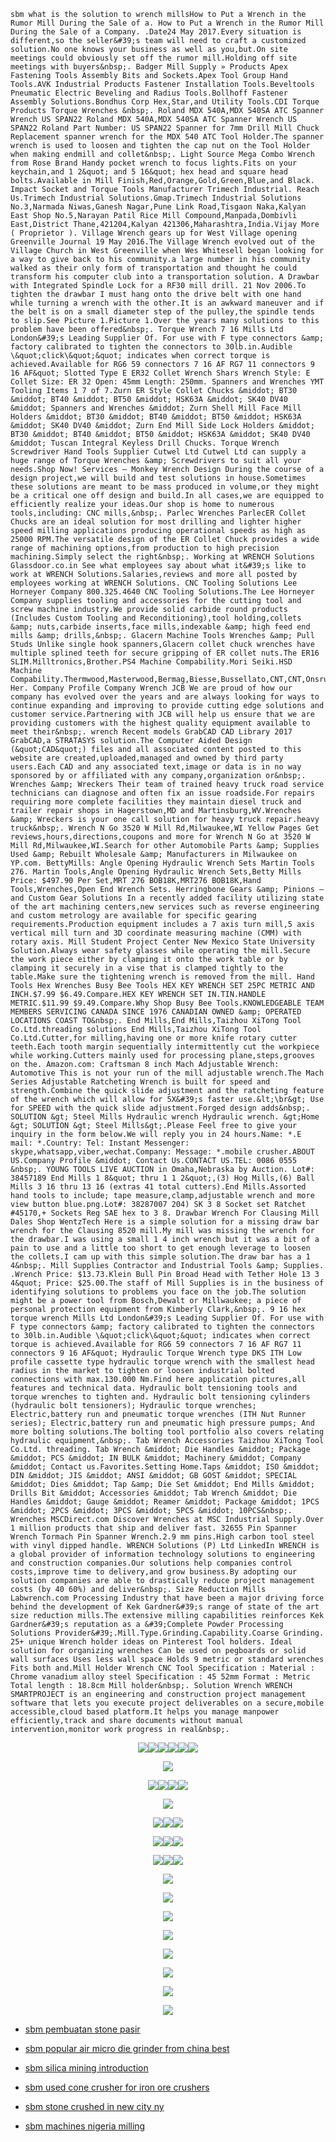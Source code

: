
```
sbm what is the solution to wrench millsHow to Put a Wrench in the Rumor Mill During the Sale of a. How to Put a Wrench in the Rumor Mill During the Sale of a Company. .Date24 May 2017.Every situation is different,so the seller&#39;s team will need to craft a customized solution.No one knows your business as well as you,but.On site meetings could obviously set off the rumor mill.Holding off site meetings with buyers&nbsp;. Badger Mill Supply » Products Apex Fastening Tools Assembly Bits and Sockets.Apex Tool Group Hand Tools.AVK Industrial Products Fastener Installation Tools.Beveltools Pneumatic Electric Beveling and Radius Tools.Bollhoff Fastener Assembly Solutions.Bondhus Corp Hex,Star,and Utility Tools.CDI Torque Products Torque Wrenches &nbsp;. Roland MDX 540A,MDX 540SA ATC Spanner Wrench US SPAN22 Roland MDX 540A,MDX 540SA ATC Spanner Wrench US SPAN22 Roland Part Number: US SPAN22 Spanner for 7mm Drill Mill Chuck Replacement spanner wrench for the MDX 540 ATC Tool Holder.The spanner wrench is used to loosen and tighten the cap nut on the Tool Holder when making endmill and collet&nbsp;. Light Source Mega Combo Wrench from Rose Brand Handy pocket wrench to focus lights.Fits on your keychain,and 1 2&quot; and 5 16&quot; hex head and square head bolts.Available in Mill Finish,Red,Orange,Gold,Green,Blue,and Black. Impact Socket and Torque Tools Manufacturer Trimech Industrial. Reach Us.Trimech Industrial Solutions.Gmap.Trimech Industrial Solutions No.3,Narmada Niwas,Ganesh Nagar,Pune Link Road,Tisgaon Naka,Kalyan East Shop No.5,Narayan Patil Rice Mill Compound,Manpada,Dombivli East,District Thane,421204,Kalyan 421306,Maharashtra,India.Vijay More ( Proprietor ). Village Wrench gears up for West Village opening Greenville Journal 19 May 2016.The Village Wrench evolved out of the Village Church in West Greenville when Wes Whitesell began looking for a way to give back to his community.a large number in his community walked as their only form of transportation and thought he could transform his computer club into a transportation solution. A Drawbar with Integrated Spindle Lock for a RF30 mill drill. 21 Nov 2006.To tighten the drawbar I must hang onto the drive belt with one hand while turning a wrench with the other.It is an awkward maneuver and if the belt is on a small diameter step of the pulley,the spindle tends to slip.See Picture 1.Picture 1.Over the years many solutions to this problem have been offered&nbsp;. Torque Wrench 7 16 Mills Ltd London&#39;s Leading Supplier Of. For use with F type connectors &amp; factory calibrated to tighten the connectors to 30lb.in.Audible \&quot;click\&quot;&quot; indicates when correct torque is achieved.Available for RG6 59 connectors 7 16 AF RG7 11 connectors 9 16 AF&quot; Slotted Type E ER32 Collet Wrench Shars Wrench Style: E Collet Size: ER 32 Open: 45mm Length: 250mm. Spanners and Wrenches YMT Tooling Items 1 7 of 7.Zurn ER Style Collet Chucks &middot; BT30 &middot; BT40 &middot; BT50 &middot; HSK63A &middot; SK40 DV40 &middot; Spanners and Wrenches &middot; Zurn Shell Mill Face Mill Holders &middot; BT30 &middot; BT40 &middot; BT50 &middot; HSK63A &middot; SK40 DV40 &middot; Zurn End Mill Side Lock Holders &middot; BT30 &middot; BT40 &middot; BT50 &middot; HSK63A &middot; SK40 DV40 &middot; Tuscan Integral Keyless Drill Chucks. Torque Wrench Screwdriver Hand Tools Supplier Cutwel Ltd Cutwel Ltd can supply a huge range of Torque Wrenches &amp; Screwdrivers to suit all your needs.Shop Now! Services — Monkey Wrench Design During the course of a design project,we will build and test solutions in house.Sometimes these solutions are meant to be mass produced in volume,or they might be a critical one off design and build.In all cases,we are equipped to efficiently realize your ideas.Our shop is home to numerous tools,including: CNC mills,&nbsp;. Parlec Wrenches ParlecER Collet Chucks are an ideal solution for most drilling and lighter higher speed milling applications producing operational speeds as high as 25000 RPM.The versatile design of the ER Collet Chuck provides a wide range of machining options,from production to high precision machining.Simply select the right&nbsp;. Working at WRENCH Solutions Glassdoor.co.in See what employees say about what it&#39;s like to work at WRENCH Solutions.Salaries,reviews and more all posted by employees working at WRENCH Solutions. CNC Tooling Solutions Lee Horneyer Company 800.325.4640 CNC Tooling Solutions.The Lee Horneyer Company supplies tooling and accessories for the cutting tool and screw machine industry.We provide solid carbide round products (Includes Custom Tooling and Reconditioning),tool holding,collets &amp; nuts,carbide inserts,face mills,indexable &amp; high feed end mills &amp; drills,&nbsp;. Glacern Machine Tools Wrenches &amp; Pull Studs Unlike single hook spanners,Glacern collet chuck wrenches have multiple splined teeth for secure gripping of ER collet nuts.The ER16 SLIM.Milltronics,Brother.PS4 Machine Compability.Mori Seiki.HSD Machine Compability.Thermwood,Masterwood,Bermag,Biesse,Bussellato,CNT,CNT,Onsrud,DMS,Holz Her. Company Profile Company Wrench JCB We are proud of how our company has evolved over the years and are always looking for ways to continue expanding and improving to provide cutting edge solutions and customer service.Partnering with JCB will help us ensure that we are providing customers with the highest quality equipment available to meet their&nbsp;. wrench Recent models GrabCAD CAD Library 2017 GrabCAD,a STRATASYS solution.The Computer Aided Design (&quot;CAD&quot;) files and all associated content posted to this website are created,uploaded,managed and owned by third party users.Each CAD and any associated text,image or data is in no way sponsored by or affiliated with any company,organization or&nbsp;. Wrenches &amp; Wreckers Their team of trained heavy truck road service technicians can diagnose and often fix an issue roadside.For repairs requiring more complete facilities they maintain diesel truck and trailer repair shops in Hagerstown,MD and Martinsburg,WV.Wrenches &amp; Wreckers is your one call solution for heavy truck repair.heavy truck&nbsp;. Wrench N Go 3520 W Mill Rd,Milwaukee,WI Yellow Pages Get reviews,hours,directions,coupons and more for Wrench N Go at 3520 W Mill Rd,Milwaukee,WI.Search for other Automobile Parts &amp; Supplies Used &amp; Rebuilt Wholesale &amp; Manufacturers in Milwaukee on YP.com. BettyMills: Angle Opening Hydraulic Wrench Sets Martin Tools 276. Martin Tools,Angle Opening Hydraulic Wrench Sets,Betty Mills Price: $497.90 Per Set,MRT 276 BOB18K,MRT276 BOB18K,Hand Tools,Wrenches,Open End Wrench Sets. Herringbone Gears &amp; Pinions — and Custom Gear Solutions In a recently added facility utilizing state of the art machining centers,new services such as reverse engineering and custom metrology are available for specific gearing requirements.Production equipment includes a 7 axis turn mill,5 axis vertical mill turn and 3D coordinate measuring machine (CMM) with rotary axis. Mill Student Project Center New Mexico State University Solution.Always wear safety glasses while operating the mill.Secure the work piece either by clamping it onto the work table or by clamping it securely in a vise that is clamped tightly to the table.Make sure the tightening wrench is removed from the mill. Hand Tools Hex Wrenches Busy Bee Tools HEX KEY WRENCH SET 25PC METRIC AND INCH.$7.99 $6.49.Compare.HEX KEY WRENCH SET IN.TIN.HANDLE METRIC.$11.99 $9.49.Compare.Why Shop Busy Bee Tools.KNOWLEDGEABLE TEAM MEMBERS SERVICING CANADA SINCE 1976 CANADIAN OWNED &amp; OPERATED LOCATIONS COAST TO&nbsp;. End Mills,End Mills,Taizhou XiTong Tool Co.Ltd.threading solutions End Mills,Taizhou XiTong Tool Co.Ltd.Cutter,for milling,having one or more knife rotary cutter teeth.Each tooth margin sequentially intermittently cut the workpiece while working.Cutters mainly used for processing plane,steps,grooves on the. Amazon.com: Craftsman 8 inch Mach Adjustable Wrench: Automotive This is not your run of the mill adjustable wrench.The Mach Series Adjustable Ratcheting Wrench is built for speed and strength.Combine the quick slide adjustment and the ratcheting feature of the wrench which will allow for 5X&#39;s faster use.&lt;\br&gt; Use for SPEED with the quick slide adjustment.Forged design adds&nbsp;. SOLUTION &gt; Steel Mills Hydraulic wrench Hydraulic wrench. &gt;Home &gt; SOLUTION &gt; Steel Mills&gt;.Please Feel free to give your inquiry in the form below.We will reply you in 24 hours.Name: *.E mail: *.Country: Tel: Instant Messenger: skype,whatsapp,viber,wechat.Company: Message: *.mobile crusher.ABOUT US.Company Profile &middot; Contact Us.CONTACT US.TEL: 0086 0555 &nbsp;. YOUNG TOOLS LIVE AUCTION in Omaha,Nebraska by Auction. Lot#: 38457189 End Mills 1 8&quot; thru 1 1 2&quot;,(3) Hog Mills,(6) Ball Mills 3 16 thru 13 16 (extras 41 total cutters).End Mills.Assorted hand tools to include; tape measure,clamp,adjustable wrench and more view button blue.png.Lot#: 38287007 204) SK 3 8 Socket set Ratchet #45170,+ Sockets Reg SAE hex to 3 8. Drawbar Wrench For Clausing Mill Dales Shop WentzTech Here is a simple solution for a missing draw bar wrench for the Clausing 8520 mill.My mill was missing the wrench for the drawbar.I was using a small 1 4 inch wrench but it was a bit of a pain to use and a little too short to get enough leverage to loosen the collets.I cam up with this simple solution.The draw bar has a 1 4&nbsp;. Mill Supplies Contractor and Industrial Tools &amp; Supplies. .Wrench Price: $13.73.Klein Bull Pin Broad Head with Tether Hole 13 3 4&quot; Price: $25.00.The staff of Mill Supplies is in the business of identifying solutions to problems you face on the job.The solution might be a power tool from Bosch,Dewalt or Millwaukee; a piece of personal protection equipment from Kimberly Clark,&nbsp;. 9 16 hex torque wrench Mills Ltd London&#39;s Leading Supplier Of. For use with F type connectors &amp; factory calibrated to tighten the connectors to 30lb.in.Audible \&quot;click\&quot;&quot; indicates when correct torque is achieved.Available for RG6 59 connectors 7 16 AF RG7 11 connectors 9 16 AF&quot; Hydraulic Torque Wrench type DKS ITH Low profile cassette type hydraulic torque wrench with the smallest head radius in the market to tighten or loosen industrial bolted connections with max.130.000 Nm.Find here application pictures,all features and technical data. Hydraulic bolt tensioning tools and torque wrenches to tighten and. Hydraulic bolt tensioning cylinders (hydraulic bolt tensioners); Hydraulic torque wrenches; Electric,battery run and pneumatic torque wrenches (ITH Nut Runner series); Electric,battery run and pneumatic high pressure pumps; And more bolting solutions.The bolting tool portfolio also covers relating hydraulic equipment,&nbsp;. Tab Wrench Accessories Taizhou XiTong Tool Co.Ltd. threading. Tab Wrench &middot; Die Handles &middot; Package &middot; PCS &middot; IN BULK &middot; Machinery &middot; Company &middot; Contact us.Favorites.Setting Home.Taps &middot; ISO &middot; DIN &middot; JIS &middot; ANSI &middot; GB GOST &middot; SPECIAL &middot; Dies &middot; Tap &amp; Die Set &middot; End Mills &middot; Drills Bit &middot; Accessories &middot; Tab Wrench &middot; Die Handles &middot; Gauge &middot; Reamer &middot; Package &middot; 1PCS &middot; 2PCS &middot; 3PCS &middot; 5PCS &middot; 10PCS&nbsp;. Wrenches MSCDirect.com Discover Wrenches at MSC Industrial Supply.Over 1 million products that ship and deliver fast. 32655 Pin Spanner Wrench Tormach Pin Spanner Wrench.2.9 mm pins.High carbon tool steel with vinyl dipped handle. WRENCH Solutions (P) Ltd LinkedIn WRENCH is a global provider of information technology solutions to engineering and construction companies.Our solutions help companies control costs,improve time to delivery,and grow business.By adopting our solution companies are able to drastically reduce project management costs (by 40 60%) and deliver&nbsp;. Size Reduction Mills Labwrench.com Processing Industry that have been a major driving force behind the development of Kek Gardner&#39;s range of state of the art size reduction mills.The extensive milling capabilities reinforces Kek Gardner&#39;s reputation as a &#39;Complete Powder Processing Solutions Provider&#39;.Mill.Type.Grinding.Capability.Coarse Grinding. 25+ unique Wrench holder ideas on Pinterest Tool holders. Ideal solution for organizing wrenches Can be used on pegboards or solid wall surfaces Uses less wall space Holds 9 metric or standard wrenches Fits both and.Mill Holder Wrench CNC Tool Specification : Material : Chrome vanadium alloy steel Specification : 45 52mm Format : Metric Total length : 18.8cm Mill holder&nbsp;. Solution Wrench WRENCH SMARTPROJECT is an engineering and construction project management software that lets you execute project deliverables on a secure,mobile accessible,cloud based platform.It helps you manage manpower efficiently,track and share documents without manual intervention,monitor work progress in real&nbsp;. 
```

<div align="center">
  
<a rel="nofollow" href="https://m.shibang-china.com?f=github&k=sbm+what+is+the+solution+to+wrench+mills"><img src="https://static.shibang-china.com/en/l.png"></a><img src="https://static.shibang-china.com/en/hw.png"><a rel="nofollow" href="https://m.shibang-china.com/product/?f=github&k=sbm+what+is+the+solution+to+wrench+mills"><img src="https://static.shibang-china.com/en/p.png"></a><a rel="nofollow" href="https://m.shibang-china.com/cases/?f=github&k=sbm+what+is+the+solution+to+wrench+mills"><img src="https://static.shibang-china.com/en/c.png"></a><a rel="nofollow" href="https://m.shibang-china.com/news/?f=github&k=sbm+what+is+the+solution+to+wrench+mills"><img src="https://static.shibang-china.com/en/n.png"></a><a rel="nofollow" href="https://m.shibang-china.com?f=github&k=sbm+what+is+the+solution+to+wrench+mills"><img src="https://static.shibang-china.com/en/m.png"></a>

<a rel="nofollow" href="https://m.shibang-china.com/product/?f=github&k=sbm+what+is+the+solution+to+wrench+mills"><img src="https://static.shibang-china.com/en/b.jpg"></a>
  
<a rel="nofollow" href="https://m.shibang-china.com/solution-aggregate.html?f=github&k=sbm+what+is+the+solution+to+wrench+mills"><img src="https://static.shibang-china.com/en/a.jpg"></a><a rel="nofollow" href="https://m.shibang-china.com/solution-mine.html?f=github&k=sbm+what+is+the+solution+to+wrench+mills"><img src="https://static.shibang-china.com/en/m.jpg"></a><a rel="nofollow" href="https://m.shibang-china.com/solution-mill.html?f=github&k=sbm+what+is+the+solution+to+wrench+mills"><img src="https://static.shibang-china.com/en/g.jpg"></a><a rel="nofollow" href="https://m.shibang-china.com/solution-epc.html?f=github&k=sbm+what+is+the+solution+to+wrench+mills"><img src="https://static.shibang-china.com/en/e.jpg"></a>

<a rel="nofollow" href="https://m.shibang-china.com/product/?f=github&k=sbm+what+is+the+solution+to+wrench+mills"><img src="https://static.shibang-china.com/en/a-p.png"></a>

<a rel="nofollow" href="https://m.shibang-china.com/product/crusher/c6x.html?f=github&k=sbm+what+is+the+solution+to+wrench+mills"><img src="https://static.shibang-china.com/en/j.jpg"></a><a rel="nofollow" href="https://m.shibang-china.com/product/crusher/ci5x.html?f=github&k=sbm+what+is+the+solution+to+wrench+mills"><img src="https://static.shibang-china.com/en/i.jpg"></a><a rel="nofollow" href="https://m.shibang-china.com/product/crusher/hst.html?f=github&k=sbm+what+is+the+solution+to+wrench+mills"><img src="https://static.shibang-china.com/en/c.jpg"></a>

<a rel="nofollow" href="https://m.shibang-china.com/product/mill/mtw.html?f=github&k=sbm+what+is+the+solution+to+wrench+mills"><img src="https://static.shibang-china.com/en/mtw.jpg"></a><a rel="nofollow" href="https://m.shibang-china.com/product/mill/scm.html?f=github&k=sbm+what+is+the+solution+to+wrench+mills"><img src="https://static.shibang-china.com/en/scm.jpg"></a><a rel="nofollow" href="https://m.shibang-china.com/product/mill/lm.html?f=github&k=sbm+what+is+the+solution+to+wrench+mills"><img src="https://static.shibang-china.com/en/lm.jpg"></a>

<a rel="nofollow" href="https://m.shibang-china.com/product/sand/vsi6x.html?f=github&k=sbm+what+is+the+solution+to+wrench+mills"><img src="https://static.shibang-china.com/en/6x.jpg"></a><a rel="nofollow" href="https://m.shibang-china.com/product/sand/vu.html?f=github&k=sbm+what+is+the+solution+to+wrench+mills"><img src="https://static.shibang-china.com/en/vu.jpg"></a><a rel="nofollow" href="https://m.shibang-china.com/product/mobile/klun.html?f=github&k=sbm+what+is+the+solution+to+wrench+mills"><img src="https://static.shibang-china.com/en/k.jpg"></a>

<a rel="nofollow" href="https://m.shibang-china.com/cases/?f=github&k=sbm+what+is+the+solution+to+wrench+mills"><img src="https://static.shibang-china.com/en/case.png"></a>

<a rel="nofollow" href="https://m.shibang-china.com/cases/aggregate/202.html?f=github&k=sbm+what+is+the+solution+to+wrench+mills"><img src="https://static.shibang-china.com/en/c-1.jpg"></a>

<a rel="nofollow" href="https://m.shibang-china.com/cases/aggregate/203.html?f=github&k=sbm+what+is+the+solution+to+wrench+mills"><img src="https://static.shibang-china.com/en/c-2.jpg"></a>

<a rel="nofollow" href="https://m.shibang-china.com/cases/mill/123.html?f=github&k=sbm+what+is+the+solution+to+wrench+mills"><img src="https://static.shibang-china.com/en/c-3.jpg"></a>

<a rel="nofollow" href="https://m.shibang-china.com/contact_us.html?f=github&k=sbm+what+is+the+solution+to+wrench+mills"><img src="https://static.shibang-china.com/en/contact.png"></a>

<a rel="nofollow" href="https://swt.shibang-china.com/?f=github&k=sbm+what+is+the+solution+to+wrench+mills"><img src="https://static.shibang-china.com/en/chat.png"></a>

<a rel="nofollow" href="https://whatsapp.shibangsoft.com/WhatsApp.php?f=github&k=sbm+what+is+the+solution+to+wrench+mills"><img src="https://static.shibang-china.com/en/whatsapp.png"></a>

<a rel="nofollow" href="https://m.shibang-china.com/?f=github&k=sbm+what+is+the+solution+to+wrench+mills"><img src="https://static.shibang-china.com/en/website.png"></a>

</div>


* [sbm pembuatan stone pasir](sbm%20pembuatan%20stone%20pasir.md)

* [sbm popular air micro die grinder from china best](sbm%20popular%20air%20micro%20die%20grinder%20from%20china%20best.md)

* [sbm silica mining introduction](sbm%20silica%20mining%20introduction.md)

* [sbm used cone crusher for iron ore crushers](sbm%20used%20cone%20crusher%20for%20iron%20ore%20crushers.md)

* [sbm stone crushed in new city ny](sbm%20stone%20crushed%20in%20new%20city%20ny.md)

* [sbm machines nigeria milling](sbm%20machines%20nigeria%20milling.md)